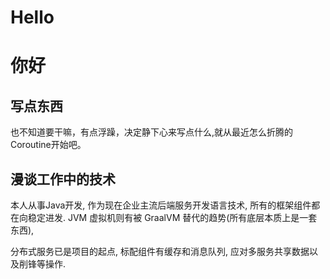 # Hello


# 你好

## 写点东西

也不知道要干嘛，有点浮躁，决定静下心来写点什么,就从最近怎么折腾的Coroutine开始吧。


## 漫谈工作中的技术

本人从事Java开发, 作为现在企业主流后端服务开发语言技术,
所有的框架组件都在向稳定进发. JVM 虚拟机则有被 GraalVM
替代的趋势(所有底层本质上是一套东西), 

分布式服务已是项目的起点, 标配组件有缓存和消息队列,
应对多服务共享数据以及削锋等操作.

